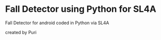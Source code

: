 # Fall Detector using Python for SL4A
Fall Detector for android coded in Python via SL4A

created by Puri
